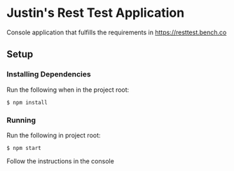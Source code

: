# Justin's Rest Test Application

Console application that fulfills the requirements in https://resttest.bench.co

## Setup

### Installing Dependencies

Run the following when in the project root:

````
$ npm install
````

### Running

Run the following in project root:

````
$ npm start
````

Follow the instructions in the console
